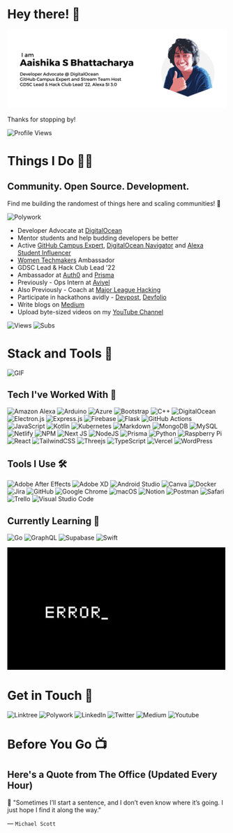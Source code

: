 # Hey there! 👋

![Header](assets/Banner.png "Header Image")

Thanks for stopping by!

![Profile Views](https://komarev.com/ghpvc/?username=aaishikasb&label=VIEWS)

# Things I Do 🧑‍💻

## Community. Open Source. Development.

Find me building the randomest of things here and scaling communities! 💪

<img alt="Polywork" src="https://img.shields.io/badge/Polywork-aaishika-%23543DE0.svg?&style=for-the-badge&logo=polywork&logoColor=white"/><br>

- Developer Advocate at [DigitalOcean](https://www.digitalocean.com)
- Mentor students and help budding developers be better
- Active [GitHub Campus Expert](https://education.github.com/experts), [DigitalOcean Navigator](https://www.digitalocean.com/community/pages/digitalocean-navigators) and [Alexa Student Influencer](https://developer.amazon.com/en-IN/alexa/alexa-student-influencer)
- [Women Techmakers](https://developers.google.com/womentechmakers) Ambassador
- GDSC Lead & Hack Club Lead '22
- Ambassador at [Auth0](https://auth0.com/) and [Prisma](https://www.prisma.io/)
- Previously - Ops Intern at [Aviyel](https://www.aviyel.com)
- Also Previously - Coach at [Major League Hacking](https://www.mlh.io)
- Participate in hackathons avidly - [Devpost](https://devpost.com/aaishika), [Devfolio](https://www.devfolio.com/@aaishika)
- Write blogs on [Medium](https://www.medium.com/@Aaishika)
- Upload byte-sized videos on my [YouTube Channel](https://www.youtube.com/c/AaishikaSBhattacharya)

![Views](https://img.shields.io/youtube/channel/views/UCIWbBxuwFhKuiikJrrqRCUQ?style=social) ![Subs](https://img.shields.io/youtube/channel/subscribers/UCIWbBxuwFhKuiikJrrqRCUQ?style=social)

# Stack and Tools 🤯

![GIF](https://www.learnupon.com/wp-content/uploads/@2x-Blog-Technical-Skills-animation.gif)

## Tech I've Worked With 🥷

![Amazon Alexa](https://img.shields.io/badge/amazon%20alexa-52b5f7?style=for-the-badge&logo=amazon%20alexa&logoColor=white) ![Arduino](https://img.shields.io/badge/-Arduino-00979D?style=for-the-badge&logo=Arduino&logoColor=white) ![Azure](https://img.shields.io/badge/azure-%230072C6.svg?style=for-the-badge&logo=microsoftazure&logoColor=white) ![Bootstrap](https://img.shields.io/badge/bootstrap-%23563D7C.svg?style=for-the-badge&logo=bootstrap&logoColor=white) ![C++](https://img.shields.io/badge/c++-%2300599C.svg?style=for-the-badge&logo=c%2B%2B&logoColor=white) ![DigitalOcean](https://img.shields.io/badge/DigitalOcean-%230167ff.svg?style=for-the-badge&logo=digitalOcean&logoColor=white) ![Electron.js](https://img.shields.io/badge/Electron-191970?style=for-the-badge&logo=Electron&logoColor=white) ![Express.js](https://img.shields.io/badge/express.js-%23404d59.svg?style=for-the-badge&logo=express&logoColor=%2361DAFB) ![Firebase](https://img.shields.io/badge/firebase-%23039BE5.svg?style=for-the-badge&logo=firebase) ![Flask](https://img.shields.io/badge/flask-%23000.svg?style=for-the-badge&logo=flask&logoColor=white) ![GitHub Actions](https://img.shields.io/badge/github%20actions-%232671E5.svg?style=for-the-badge&logo=githubactions&logoColor=white) ![JavaScript](https://img.shields.io/badge/javascript-%23323330.svg?style=for-the-badge&logo=javascript&logoColor=%23F7DF1E) ![Kotlin](https://img.shields.io/badge/kotlin-%237F52FF.svg?style=for-the-badge&logo=kotlin&logoColor=white) ![Kubernetes](https://img.shields.io/badge/kubernetes-%23326ce5.svg?style=for-the-badge&logo=kubernetes&logoColor=white) ![Markdown](https://img.shields.io/badge/markdown-%23000000.svg?style=for-the-badge&logo=markdown&logoColor=white) ![MongoDB](https://img.shields.io/badge/MongoDB-%234ea94b.svg?style=for-the-badge&logo=mongodb&logoColor=white) ![MySQL](https://img.shields.io/badge/mysql-%2300f.svg?style=for-the-badge&logo=mysql&logoColor=white) ![Netlify](https://img.shields.io/badge/netlify-%23000000.svg?style=for-the-badge&logo=netlify&logoColor=#00C7B7) ![NPM](https://img.shields.io/badge/NPM-%23000000.svg?style=for-the-badge&logo=npm&logoColor=white) ![Next JS](https://img.shields.io/badge/Next-black?style=for-the-badge&logo=next.js&logoColor=white) ![NodeJS](https://img.shields.io/badge/node.js-6DA55F?style=for-the-badge&logo=node.js&logoColor=white) ![Prisma](https://img.shields.io/badge/Prisma-3982CE?style=for-the-badge&logo=Prisma&logoColor=white) ![Python](https://img.shields.io/badge/python-3670A0?style=for-the-badge&logo=python&logoColor=ffdd54) ![Raspberry Pi](https://img.shields.io/badge/-RaspberryPi-C51A4A?style=for-the-badge&logo=Raspberry-Pi) ![React](https://img.shields.io/badge/react-%2320232a.svg?style=for-the-badge&logo=react&logoColor=%2361DAFB) ![TailwindCSS](https://img.shields.io/badge/tailwindcss-%2338B2AC.svg?style=for-the-badge&logo=tailwind-css&logoColor=white) ![Threejs](https://img.shields.io/badge/threejs-black?style=for-the-badge&logo=three.js&logoColor=white) ![TypeScript](https://img.shields.io/badge/typescript-%23007ACC.svg?style=for-the-badge&logo=typescript&logoColor=white) ![Vercel](https://img.shields.io/badge/vercel-%23000000.svg?style=for-the-badge&logo=vercel&logoColor=white) ![WordPress](https://img.shields.io/badge/WordPress-%23117AC9.svg?style=for-the-badge&logo=WordPress&logoColor=white) 

## Tools I Use 🛠️

![Adobe After Effects](https://img.shields.io/badge/Adobe%20After%20Effects-9999FF.svg?style=for-the-badge&logo=Adobe%20After%20Effects&logoColor=white) ![Adobe XD](https://img.shields.io/badge/Adobe%20XD-470137?style=for-the-badge&logo=Adobe%20XD&logoColor=#FF61F6) ![Android Studio](https://img.shields.io/badge/Android%20Studio-3DDC84.svg?style=for-the-badge&logo=android-studio&logoColor=white) ![Canva](https://img.shields.io/badge/Canva-%2300C4CC.svg?style=for-the-badge&logo=Canva&logoColor=white) ![Docker](https://img.shields.io/badge/docker-%230db7ed.svg?style=for-the-badge&logo=docker&logoColor=white) ![Jira](https://img.shields.io/badge/jira-%230A0FFF.svg?style=for-the-badge&logo=jira&logoColor=white) ![GitHub](https://img.shields.io/badge/github-%23121011.svg?style=for-the-badge&logo=github&logoColor=white) ![Google Chrome](https://img.shields.io/badge/Google%20Chrome-4285F4?style=for-the-badge&logo=GoogleChrome&logoColor=white) ![macOS](https://img.shields.io/badge/mac%20os-000000?style=for-the-badge&logo=macos&logoColor=F0F0F0) ![Notion](https://img.shields.io/badge/Notion-%23000000.svg?style=for-the-badge&logo=notion&logoColor=white) ![Postman](https://img.shields.io/badge/Postman-FF6C37?style=for-the-badge&logo=postman&logoColor=white) ![Safari](https://img.shields.io/badge/Safari-000000?style=for-the-badge&logo=Safari&logoColor=white) ![Trello](https://img.shields.io/badge/Trello-%23026AA7.svg?style=for-the-badge&logo=Trello&logoColor=white) ![Visual Studio Code](https://img.shields.io/badge/Visual%20Studio%20Code-0078d7.svg?style=for-the-badge&logo=visual-studio-code&logoColor=white)

## Currently Learning 👀

![Go](https://img.shields.io/badge/go-%2300ADD8.svg?style=for-the-badge&logo=go&logoColor=white) ![GraphQL](https://img.shields.io/badge/-GraphQL-E10098?style=for-the-badge&logo=graphql&logoColor=white) ![Supabase](https://img.shields.io/badge/Supabase-3ECF8E?style=for-the-badge&logo=supabase&logoColor=white) ![Swift](https://img.shields.io/badge/swift-F54A2A?style=for-the-badge&logo=swift&logoColor=white)

![GIF](assets/Error.gif)

# Get in Touch 📱

<img alt="Linktree" src="https://img.shields.io/badge/Linktree-aaishika-%231de9b6.svg?&style=for-the-badge&logo=linktree&logoColor=white"/> <img alt="Polywork" src="https://img.shields.io/badge/Polywork-aaishika-%23543DE0.svg?&style=for-the-badge&logo=polywork&logoColor=white"/> <img alt="LinkedIn" src="https://img.shields.io/badge/linkedin-in/aaishika-%230077B5.svg?&style=for-the-badge&logo=linkedin&logoColor=white"/> <img alt="Twitter" src="https://img.shields.io/badge/TWITTER - aaishika-%231DA1F2.svg?&style=for-the-badge&logo=Twitter&logoColor=white"/> <img alt="Medium" src="https://img.shields.io/badge/Medium-@aaishika-%23000000.svg?&style=for-the-badge&logo=Medium&logoColor=white"/> <img alt="Youtube" src="https://img.shields.io/badge/YouTube-@aaishikasb-%23FF0000.svg?&style=for-the-badge&logo=YouTube&logoColor=white"/>

# Before You Go 📺
## Here's a Quote from The Office (Updated Every Hour)
💬 "Sometimes I’ll start a sentence, and I don’t even know where it’s going. I just hope I find it along the way."

&mdash; `Michael Scott`
